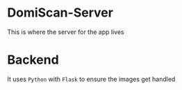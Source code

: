 # DomiScan-Server
This is where the server for the app lives

# Backend
It uses `Python` with `Flask` to ensure the images get handled